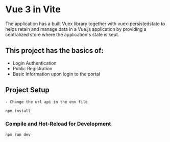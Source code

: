 # Vue 3 in Vite
The application has a built Vuex library together with vuex-persistedstate to helps retain and manage data in a Vue.js application by providing a centralized store where the application's state is kept.
## This project has the basics of:
- Login Authentication
- Public Registration
- Basic Information upon login to the portal
    
## Project Setup
    - Change the url api in the env file

```sh
npm install
```

### Compile and Hot-Reload for Development

```sh
npm run dev


